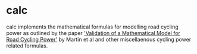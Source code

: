 # calc

calc implements the mathematical formulas for modelling road cycling power as
outlined by the paper ['Validation of a Mathematical Model for Road Cycling
Power'][1] by Martin et al and other miscellaenous cycling power related
formulas.

[1]: https://www.ncbi.nlm.nih.gov/pubmed/28121252
